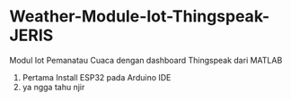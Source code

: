 # Weather-Module-Iot-Thingspeak-JERIS
Modul Iot Pemanatau Cuaca dengan dashboard Thingspeak dari MATLAB
1. Pertama Install ESP32 pada Arduino IDE
2. ya ngga tahu njir
